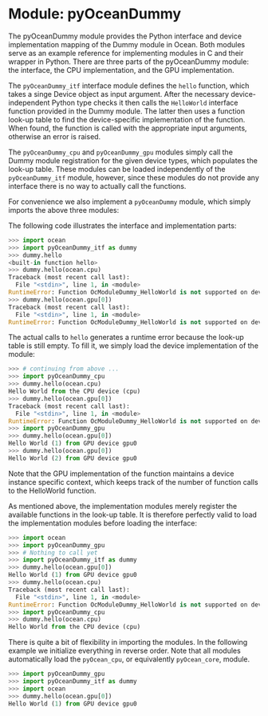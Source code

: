 # Module: pyOceanDummy

The pyOceanDummy module provides the Python interface and device implementation mapping of the Dummy module in Ocean. Both modules serve as an example reference for implementing modules in C and their wrapper in Python. There are three parts of the pyOceanDummy module: the interface, the CPU implementation, and the GPU implementation.

The `pyOceanDummy_itf` interface module defines the `hello` function, which takes a singe Device object as input argument. After the necessary device-independent Python type checks it then calls the `HelloWorld` interface function provided in the Dummy module. The latter then uses a function look-up table to find the device-specific implementation of the function. When found, the function is called with the appropriate input arguments, otherwise an error is raised.

The `pyOceanDummy_cpu` and `pyOceanDummy_gpu` modules simply call the Dummy module registration for the given device types, which populates the look-up table. These modules can be loaded independently of the `pyOceanDummy_itf` module, however, since these modules do not provide any interface there is no way to actually call the functions.

For convenience we also implement a `pyOceanDummy` module, which simply imports the above three modules:


The following code illustrates the interface and implementation parts:

```python
>>> import ocean
>>> import pyOceanDummy_itf as dummy
>>> dummy.hello
<built-in function hello>
>>> dummy.hello(ocean.cpu)
Traceback (most recent call last):
  File "<stdin>", line 1, in <module>
RuntimeError: Function OcModuleDummy_HelloWorld is not supported on device CPU
>>> dummy.hello(ocean.gpu[0])
Traceback (most recent call last):
  File "<stdin>", line 1, in <module>
RuntimeError: Function OcModuleDummy_HelloWorld is not supported on device GPU
```

The actual calls to `hello` generates a runtime error because the look-up table is still empty. To fill it, we simply load the device implementation of the module:

```python
>>> # continuing from above ...
>>> import pyOceanDummy_cpu
>>> dummy.hello(ocean.cpu)
Hello World from the CPU device (cpu)
>>> dummy.hello(ocean.gpu[0])
Traceback (most recent call last):
  File "<stdin>", line 1, in <module>
RuntimeError: Function OcModuleDummy_HelloWorld is not supported on device GPU
>>> import pyOceanDummy_gpu
>>> dummy.hello(ocean.gpu[0])
Hello World (1) from GPU device gpu0
>>> dummy.hello(ocean.gpu[0])
Hello World (2) from GPU device gpu0
```

Note that the GPU implementation of the function maintains a device instance specific context, which keeps track of the number of function calls to the HelloWorld function.

As mentioned above, the implementation modules merely register the available functions in the look-up table. It is therefore perfectly valid to load the implementation modules before loading the interface:

```python
>>> import ocean
>>> import pyOceanDummy_gpu
>>> # Nothing to call yet
>>> import pyOceanDummy_itf as dummy
>>> dummy.hello(ocean.gpu[0])
Hello World (1) from GPU device gpu0
>>> dummy.hello(ocean.cpu)
Traceback (most recent call last):
  File "<stdin>", line 1, in <module>
RuntimeError: Function OcModuleDummy_HelloWorld is not supported on device CPU
>>> import pyOceanDummy_cpu
>>> dummy.hello(ocean.cpu)
Hello World from the CPU device (cpu)
```

There is quite a bit of flexibility in importing the modules. In the following example we initialize everything in reverse order. Note that all modules automatically load the `pyOcean_cpu`, or equivalently `pyOcean_core`, module.

```python
>>> import pyOceanDummy_gpu
>>> import pyOceanDummy_itf as dummy
>>> import ocean
>>> dummy.hello(ocean.gpu[0])
Hello World (1) from GPU device gpu0
```
